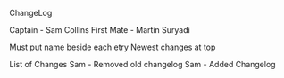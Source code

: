 ChangeLog

Captain - Sam Collins
First Mate - Martin Suryadi

Must put name beside each etry
Newest changes at top

List of Changes
Sam - Removed old changelog
Sam - Added Changelog


